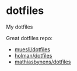 # dotfiles

My dotfiles 

Great dotfiles repo:

- [muesli/dotfiles](https://github.com/muesli/dotfiles)
- [holman/dotfiles](https://github.com/holman/dotfiles)
- [mathiasbynens/dotfiles](https://github.com/mathiasbynens/dotfiles)
